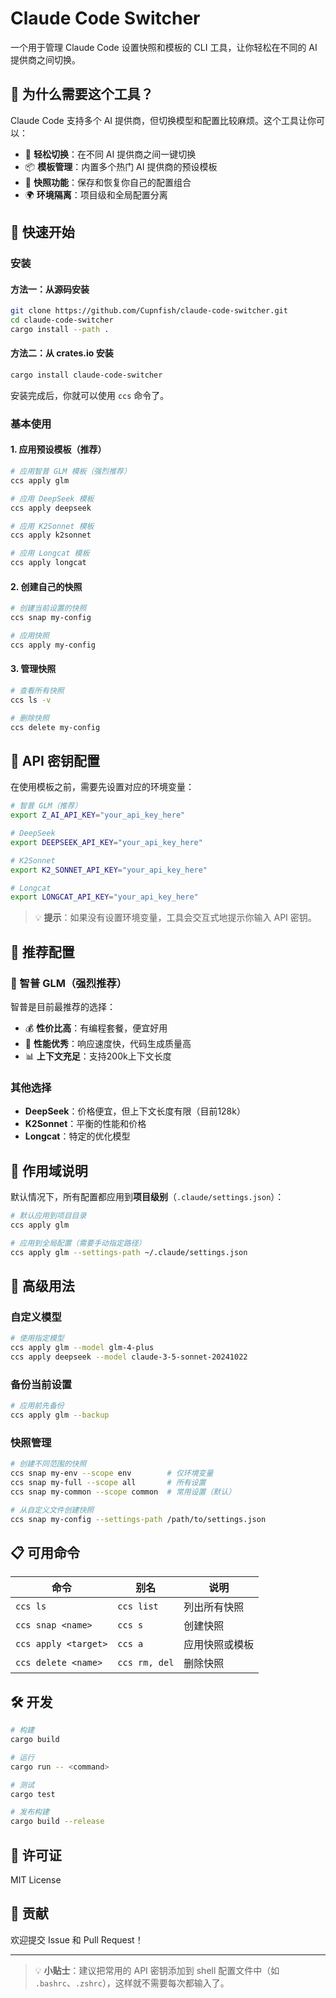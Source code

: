 # Claude Code Switcher

一个用于管理 Claude Code 设置快照和模板的 CLI 工具，让你轻松在不同的 AI 提供商之间切换。

## 🎯 为什么需要这个工具？

Claude Code 支持多个 AI 提供商，但切换模型和配置比较麻烦。这个工具让你可以：

- 🔄 **轻松切换**：在不同 AI 提供商之间一键切换
- 📦 **模板管理**：内置多个热门 AI 提供商的预设模板
- 💾 **快照功能**：保存和恢复你自己的配置组合
- 🌍 **环境隔离**：项目级和全局配置分离

## 🚀 快速开始

### 安装

#### 方法一：从源码安装
```bash
git clone https://github.com/Cupnfish/claude-code-switcher.git
cd claude-code-switcher
cargo install --path .
```

#### 方法二：从 crates.io 安装
```bash
cargo install claude-code-switcher
```

安装完成后，你就可以使用 `ccs` 命令了。

### 基本使用

#### 1. 应用预设模板（推荐）

```bash
# 应用智普 GLM 模板（强烈推荐）
ccs apply glm

# 应用 DeepSeek 模板
ccs apply deepseek

# 应用 K2Sonnet 模板
ccs apply k2sonnet

# 应用 Longcat 模板
ccs apply longcat
```

#### 2. 创建自己的快照

```bash
# 创建当前设置的快照
ccs snap my-config

# 应用快照
ccs apply my-config
```

#### 3. 管理快照

```bash
# 查看所有快照
ccs ls -v

# 删除快照
ccs delete my-config
```

## 🔑 API 密钥配置

在使用模板之前，需要先设置对应的环境变量：

```bash
# 智普 GLM（推荐）
export Z_AI_API_KEY="your_api_key_here"

# DeepSeek
export DEEPSEEK_API_KEY="your_api_key_here"

# K2Sonnet
export K2_SONNET_API_KEY="your_api_key_here"

# Longcat
export LONGCAT_API_KEY="your_api_key_here"
```

> 💡 **提示**：如果没有设置环境变量，工具会交互式地提示你输入 API 密钥。

## 🎯 推荐配置

### 🌟 智普 GLM（强烈推荐）

智普是目前最推荐的选择：
- 💰 **性价比高**：有编程套餐，便宜好用
- 🚀 **性能优秀**：响应速度快，代码生成质量高
- 📊 **上下文充足**：支持200k上下文长度

### 其他选择

- **DeepSeek**：价格便宜，但上下文长度有限（目前128k）
- **K2Sonnet**：平衡的性能和价格
- **Longcat**：特定的优化模型

## 📁 作用域说明

默认情况下，所有配置都应用到**项目级别**（`.claude/settings.json`）：

```bash
# 默认应用到项目目录
ccs apply glm

# 应用到全局配置（需要手动指定路径）
ccs apply glm --settings-path ~/.claude/settings.json
```

## 🔧 高级用法

### 自定义模型

```bash
# 使用指定模型
ccs apply glm --model glm-4-plus
ccs apply deepseek --model claude-3-5-sonnet-20241022
```

### 备份当前设置

```bash
# 应用前先备份
ccs apply glm --backup
```

### 快照管理

```bash
# 创建不同范围的快照
ccs snap my-env --scope env        # 仅环境变量
ccs snap my-full --scope all       # 所有设置
ccs snap my-common --scope common  # 常用设置（默认）

# 从自定义文件创建快照
ccs snap my-config --settings-path /path/to/settings.json
```

## 📋 可用命令

| 命令 | 别名 | 说明 |
|------|------|------|
| `ccs ls` | `ccs list` | 列出所有快照 |
| `ccs snap <name>` | `ccs s` | 创建快照 |
| `ccs apply <target>` | `ccs a` | 应用快照或模板 |
| `ccs delete <name>` | `ccs rm, del` | 删除快照 |

## 🛠️ 开发

```bash
# 构建
cargo build

# 运行
cargo run -- <command>

# 测试
cargo test

# 发布构建
cargo build --release
```

## 📝 许可证

MIT License

## 🤝 贡献

欢迎提交 Issue 和 Pull Request！

---

> 💡 **小贴士**：建议把常用的 API 密钥添加到 shell 配置文件中（如 `.bashrc`、`.zshrc`），这样就不需要每次都输入了。
